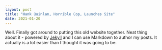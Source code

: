 ```yaml
---
layout: post
title: "Hank Quinlan, Horrible Cop, Launches Site"
date: 2021-01-20
---
```


Well. Finally got around to putting this old website together. Neat thing about it - powered by [Jekyll](http://jekyllrb.com) and I can use Markdown to author my posts. It actually is a lot easier than I thought it was going to be.
